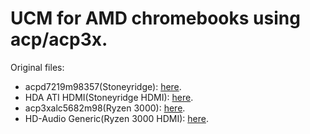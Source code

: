 # UCM for AMD chromebooks using acp/acp3x.

Original files:
* acpd7219m98357(Stoneyridge): [here](https://chromium.googlesource.com/chromiumos/overlays/board-overlays/+/refs/heads/main/overlay-grunt/chromeos-base/chromeos-bsp-grunt/files/ucm-config/acpd7219m98357.1mic/).
* HDA ATI HDMI(Stoneyridge HDMI): [here](https://chromium.googlesource.com/chromiumos/overlays/board-overlays/+/refs/heads/main/overlay-grunt/chromeos-base/chromeos-bsp-grunt/files/ucm-config/HDA%20ATI%20HDMI/).
* acp3xalc5682m98(Ryzen 3000): [here](https://github.com/alsa-project/alsa-ucm-conf/tree/master/ucm2/AMD/acp3xalc5682m98).
* HD-Audio Generic(Ryzen 3000 HDMI): [here](https://github.com/eupnea-linux/ucm-configs/tree/main/upstream/zork/common/HD-Audio%20Generic).
